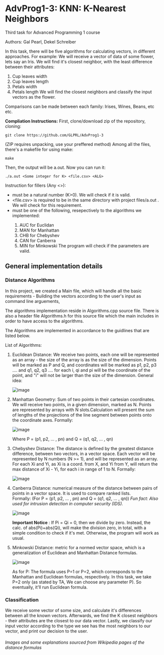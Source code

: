 # AdvProg1-3: KNN: K-Nearest Neighbors
Third task for Advanced Programming 1 course

Authors:
Gal Pearl,
Dekel Schreiber

In this task, there will be five algorithms for calculating vectors, in different approaches.
For example:
We will receive a vector of data of some flower, lets say an Iris. We will find it's closest neighbor, with the least difference between their
attributes:
1) Cup leaves width
2) Cup leaves length
3) Petals width
4) Petals length
We will find the closest neighbors and classify the input vectors as the flower.

Comparisons can be made between each family: Irises, Wines, Beans, etc etc.

**Compliation Instructions:**
First, clone/download zip of the repository, 
cloning:
```
git clone https://github.com/GLPRL/AdvProg1-3
```
(ZIP requires unpacking, use your preffered method)
Among all the files, there's a makefile for using make:

```
make
```
Then, the output will be a.out. Now you can run it:

```
./a.out <Some integer for K> <file.csv> <ALG>
```

   
Instruction for fillers (Any <>):
- <K> must be a natural number (K>0). We will check if it is valid.
- <file.csv> is required to be in the same directory with project files/a.out . We will check for this requirement.
- <ALG> must be one of the following, resepectively to the algorithms we implemented:
   1) AUC for Euclidan
   2) MAN for Manhattan
   3) CHB for Chebyshev
   4) CAN for Canberra
   5) MIN for Minkowski
 The program will check if the parameters are valid.

## General implementation details
### Distance Algorithms

In this project, we created a Main file, which will handle all the basic requirements -
Building the vectors according to the user's input as command line arguements, 

The algorithms implementation reside in Algorithms.cpp source file. There is also a header file Algorithms.h for this source file which the main includes in order to have access to the algorithms.

The Algorithms are implemented in accordance to the guidlines that are listed below.

List of Algorithms:

1) Euclidean Distance: We receive two points, each one will be represented as an array - the size of the array is as the size of the dimension.
   Points will be marked as P and Q, and coordinates will be marked as p1, p2, p3 .... and q1, q2, q3 .... for each i, qi and pi will be the coordinate of the
   point, and "i" will not be larger than the size of the dimension. General idea:
   
   ![image](https://user-images.githubusercontent.com/116657293/201177857-87b63e5f-3d96-40c0-8830-92bd56ce6340.png)
   
2) Manhattan Geometry: Sum of two points in their cartesian coordinates. We will receive two points, in a given dimension, marked as N.
   Points are represented by arrays with N slots.Calculation will present the sum of lengths of the projections of the line segment between points onto the coordinate      axes. Formally:
   
   ![image](https://user-images.githubusercontent.com/116657293/201179543-c6ef7476-f613-4903-acb6-cb0a0cbf0a75.png)
   
   Where P = (p1, p2, ... , pn) and Q = (q1, q2, ... , qn)
   
3) Chebyshev Distance: The distance is defined by the greatest distance difference, between two vectors, in a vector space.
   Each vector will be represented by N numbers (N >= 1), and will be represented as an array. For each Xi and Yi, as Xi is a coord. from X, and Yi from Y,
   will return the max distance of Xi - Yi, for each i in range of 1 to N. Formally:
   
   ![image](https://user-images.githubusercontent.com/116657293/201183032-e4f08c81-3ece-415a-b3d4-25ccf5729271.png)
   
4) Canberra Distance: numerical measure of the distance between pairs of points in a vector space. It is used to compare ranked lists.         
   Formally: (For P = (p1, p2, ... , pn) and Q = (q1, q2, ... , qn))
   *Fun fact: Also used for intrusion detection in computer security (IDS).*
   
   ![image](https://user-images.githubusercontent.com/116657293/201183812-5c097577-4977-4eff-a4cc-c545d3817105.png)

   **Important Notice** : If Pi = Qi = 0, then we divide by zero. Instead, the calc. of abs(Pi)+abs(Qi), will make the division
   zero, in total, with a simple condition to check if it's met. Otherwise, the program will work as usual.

5) Minkowski Distance: metric for a normed vector space, which is a generalization of Euclidean and Manhattan Distance formulas.

   ![image](https://user-images.githubusercontent.com/116657293/201184801-bcb3d888-f0a9-4b54-8b15-e9f8aa8c3509.png)

      As for P: The formula uses P=1 or P=2, which corresponds to the Manhattan and Euclidean formulas, respectively.
      In this task, we take P=2 only (as stated by TA, We can choose any parameter P). So eventually, it'll run Euclidean formula.
      
### Classification
We receive some vector of some size, and calculate it's differences between all the known vectors.
Afterwards, we find the K closest neighbors - their attributes are the closest to our data vector.
Lastly, we classify our input vector according to the type we see has the most neighbors to our vector,
and print our decision to the user.

###### Images and some explanations sourced from Wikipedia pages of the distance formulas
